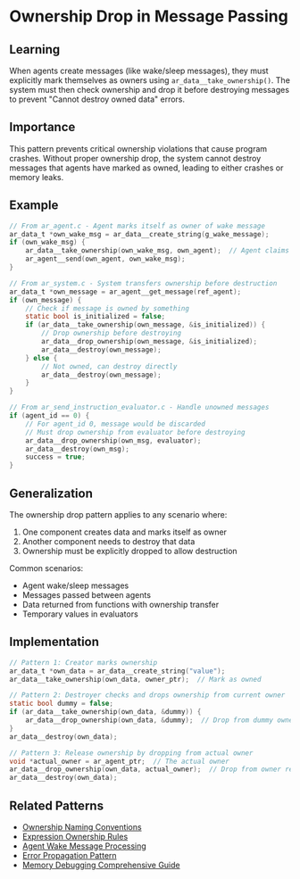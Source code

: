 # Ownership Drop in Message Passing

## Learning
When agents create messages (like wake/sleep messages), they must explicitly mark themselves as owners using `ar_data__take_ownership()`. The system must then check ownership and drop it before destroying messages to prevent "Cannot destroy owned data" errors.

## Importance
This pattern prevents critical ownership violations that cause program crashes. Without proper ownership drop, the system cannot destroy messages that agents have marked as owned, leading to either crashes or memory leaks.

## Example
```c
// From ar_agent.c - Agent marks itself as owner of wake message
ar_data_t *own_wake_msg = ar_data__create_string(g_wake_message);
if (own_wake_msg) {
    ar_data__take_ownership(own_wake_msg, own_agent);  // Agent claims ownership
    ar_agent__send(own_agent, own_wake_msg);
}

// From ar_system.c - System transfers ownership before destruction
ar_data_t *own_message = ar_agent__get_message(ref_agent);
if (own_message) {
    // Check if message is owned by something
    static bool is_initialized = false;
    if (ar_data__take_ownership(own_message, &is_initialized)) {
        // Drop ownership before destroying
        ar_data__drop_ownership(own_message, &is_initialized);
        ar_data__destroy(own_message);
    } else {
        // Not owned, can destroy directly
        ar_data__destroy(own_message);
    }
}

// From ar_send_instruction_evaluator.c - Handle unowned messages
if (agent_id == 0) {
    // For agent_id 0, message would be discarded
    // Must drop ownership from evaluator before destroying
    ar_data__drop_ownership(own_msg, evaluator);
    ar_data__destroy(own_msg);
    success = true;
}
```

## Generalization
The ownership drop pattern applies to any scenario where:
1. One component creates data and marks itself as owner
2. Another component needs to destroy that data
3. Ownership must be explicitly dropped to allow destruction

Common scenarios:
- Agent wake/sleep messages
- Messages passed between agents
- Data returned from functions with ownership transfer
- Temporary values in evaluators

## Implementation
```c
// Pattern 1: Creator marks ownership
ar_data_t *own_data = ar_data__create_string("value");
ar_data__take_ownership(own_data, owner_ptr);  // Mark as owned

// Pattern 2: Destroyer checks and drops ownership from current owner
static bool dummy = false;
if (ar_data__take_ownership(own_data, &dummy)) {
    ar_data__drop_ownership(own_data, &dummy);  // Drop from dummy owner
}
ar_data__destroy(own_data);

// Pattern 3: Release ownership by dropping from actual owner
void *actual_owner = ar_agent_ptr;  // The actual owner
ar_data__drop_ownership(own_data, actual_owner);  // Drop from owner releases
ar_data__destroy(own_data);
```

## Related Patterns
- [Ownership Naming Conventions](ownership-naming-conventions.md)
- [Expression Ownership Rules](expression-ownership-rules.md)
- [Agent Wake Message Processing](agent-wake-message-processing.md)
- [Error Propagation Pattern](error-propagation-pattern.md)
- [Memory Debugging Comprehensive Guide](memory-debugging-comprehensive-guide.md)